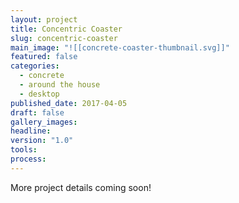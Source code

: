 ```yaml
---
layout: project
title: Concentric Coaster
slug: concentric-coaster
main_image: "![[concrete-coaster-thumbnail.svg]]"
featured: false
categories:
  - concrete
  - around the house
  - desktop
published_date: 2017-04-05
draft: false
gallery_images: 
headline: 
version: "1.0"
tools:
process:
---
```


More project details coming soon!